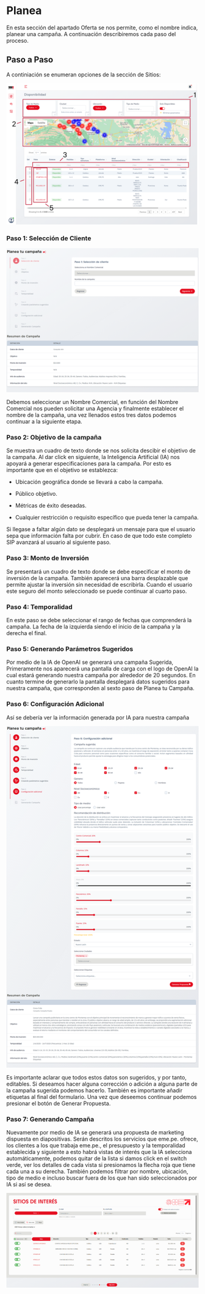 # Planea

En esta sección del apartado Oferta se nos permite, como el nombre indica, planear una campaña. A continuación describiremos cada paso del proceso.

## Paso a Paso

A continiación se enumeran opciones de la sección de Sitios:

![dispoDashboardEnum](../assets/dispoDashboardEnum.png)

### Paso 1: Selección de Cliente

![planea](../assets/planea.png)

Debemos seleccionar un Nombre Comercial, en función del Nombre Comercial nos pueden solicitar una Agencia y finalmente establecer el nombre de la campaña, una vez llenados estos tres datos podemos continuar a la siguiente etapa.

### Paso 2: Objetivo de la campaña

Se muestra un cuadro de texto donde se nos solicita descibir el objetivo de la campaña. Al dar click en siguiente, la Inteligencia Artificial (IA) nos apoyará a generar especificaciones para la campaña. Por esto es importante que en el objetivo se establezca:

- Ubicación geográfica donde se llevará a cabo la campaña.

- Público objetivo.

- Métricas de éxito deseadas.

- Cualquier restricción o requisito específico que pueda tener la campaña.

Si llegase a faltar algún dato se desplegará un mensaje para que el usuario sepa que información falta por cubrir. En caso de que todo este completo SIP avanzará al usuario al siguiente paso.

### Paso 3: Monto de Inversión
Se presentará un cuadro de texto donde se debe especificar el monto de inversión de la campaña. También aparecerá una barra desplazable que permite ajustar la inversión sin necesidad de escribirla. Cuando el usuario este seguro del monto seleccionado se puede continuar al cuarto paso.

### Paso 4: Temporalidad

En este paso se debe seleccionar el rango de fechas que comprenderá la campaña. La fecha de la izquierda siendo el inicio de la campaña y la derecha el final.

### Paso 5: Generando Parámetros Sugeridos

Por medio de la IA de OpenAI se generará una campaña Sugerida, Primeramente nos aparecerá una pantalla de carga con el logo de OpenAI la cual estará generando nuestra campaña por alrededor de 20 segundos. En cuanto termine de generarlo la pantalla desplegará datos sugeridos para nuestra campaña, que corresponden al sexto paso de Planea tu Campaña.

### Paso 6: Configuración Adicional

Así se debería ver la información generada por IA para nuestra campaña

![paso6](../assets/paso6.png)

Es importante aclarar que todos estos datos son sugeridos, y por tanto, editables. Si deseamos hacer alguna corrección o adición a alguna parte de la campaña sugerida podemos hacerlo. También es importante añadir etiquetas al final del formulario. Una vez que deseemos continuar podemos presionar el botón de Generar Propuesta.

### Paso 7: Generando Campaña

Nuevamente por medio de IA se generará una propuesta de marketing dispuesta en diapositivas. Serán descritos los servicios que eme.pe. ofrece, los clientes a los que trabaja eme.pe., el presupuesto y la temporalidad establecida y siguiente a esto habrá vistas de interés que la IA selecciona automáticamente, podemos quitar de la lista si damos click en el switch verde, ver los detalles de cada vista si presionamos la flecha roja que tiene cada una a su derecha. También podemos filtrar por nombre, ubicación, tipo de medio e incluso buscar fuera de los que han sido seleccionados por IA si así se desea.

![paso7](../assets/paso7.png)
